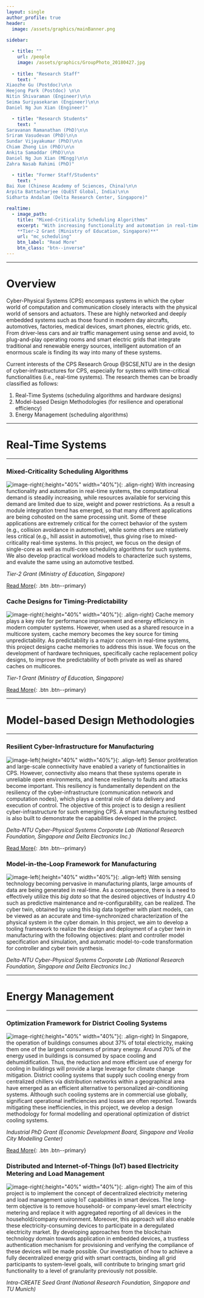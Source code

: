 ```yaml
---
layout: single
author_profile: true
header:
  image: /assets/graphics/mainBanner.png
  
sidebar:

  - title: ""
    url: /people
    image: /assets/graphics/GroupPhoto_20180427.jpg
    
  - title: "Research Staff"
    text: "
Xiaozhe Gu (Postdoc)\n\n
Heejong Park (Postdoc) \n\n
Nitin Shivaraman (Engineer)\n\n
Seima Suriyasekaran (Engineer)\n\n
Daniel Ng Jun Xian (Engineer)"

  - title: "Research Students"
    text: "
Saravanan Ramanathan (PhD)\n\n
Sriram Vasudevan (PhD)\n\n
Sundar Vijayakumar (PhD)\n\n
Chiam Zhong Lin (PhD)\n\n
Ankita Samaddar (PhD)\n\n
Daniel Ng Jun Xian (MEngg)\n\n
Zahra Nasab Rahimi (PhD)"

  - title: "Former Staff/Students"
    text: "
Bai Xue (Chinese Academy of Sciences, China)\n\n
Arpita Battacharjee (QuEST Global, India)\n\n
Sidharta Andalam (Delta Research Center, Singapore)"

realtime:
  - image_path:
    title: "Mixed-Criticality Scheduling Algorithms"
    excerpt: "With increasing functionality and automation in real-time systems, the computational demand is steadily increasing, while resources available for servicing this demand are limited due to size, weight and power restrictions. As a result a module integration trend has emerged, so that many different applications are being cohosted on the same processing unit. Some of these applications are extremely critical for the correct behavior of the system (e.g., collision avoidance in automotive), while some others are relatively less critical (e.g., hill assist in automotive), thus giving rise to mixed-criticality real-time systems. In this project, we focus on the design of single-core as well as multi-core scheduling algorithms for such systems. We also develop practical workload models to characterize such systems, and evalute the same using an automotive testbed. \n\n
	**Tier-2 Grant (Ministry of Education, Singapore)**"
    url: "mc_scheduling"
    btn_label: "Read More"
    btn_class: "btn--inverse"
---
```


******

# Overview
Cyber-Physical Systems (CPS) encompass systems in which the cyber world of computation and communication closely interacts with the physical world of sensors and actuators. These are highly networked and deeply embedded systems such as those found in modern day aircrafts, automotives, factories, medical devices, smart phones, electric grids, etc. From driver-less cars and air traffic management using sense and avoid, to plug-and-play operating rooms and smart electric grids that integrate traditional and renewable energy sources, intelligent automation of an enormous scale is finding its way into many of these systems.

Current interests of the CPS Research Group @SCSE,NTU are in the design of cyber-infrastructures for CPS, especially for systems with time-critical functionalities (i.e., real-time systems). The research themes can be broadly classified as follows:

<ol>
<li>Real-Time Systems (scheduling algorithms and hardware designs)</li>
<li>Model-based Design Methodologies (for resilience and operational efficiency)</li>
<li>Energy Management (scheduling algorithms)</li>
</ol>

******

# Real-Time Systems

******

### Mixed-Criticality Scheduling Algorithms

![image-right](/assets/graphics/time2task.png){:height="40%" width="40%"}{: .align-right}
With increasing functionality and automation in real-time systems, the computational demand is steadily increasing, while resources available for servicing this demand are limited due to size, weight and power restrictions. As a result a module integration trend has emerged, so that many different applications are being cohosted on the same processing unit. Some of these applications are extremely critical for the correct behavior of the system (e.g., collision avoidance in automotive), while some others are relatively less critical (e.g., hill assist in automotive), thus giving rise to mixed-criticality real-time systems. In this project, we focus on the design of single-core as well as multi-core scheduling algorithms for such systems. We also develop practical workload models to characterize such systems, and evalute the same using an automotive testbed.

*Tier-2 Grant (Ministry of Education, Singapore)*

[Read More](/mc_scheduling){: .btn .btn--primary}

### Cache Designs for Timing-Predictability

![image-right](/assets/graphics/Cache2Predict.png){:height="40%" width="40%"}{: .align-right}
Cache memory plays a key role for performance improvement and energy efficiency in modern computer systems. However, when used as a shared resource in a multicore system, cache memory becomes the key source for timing unpredictability. As predictability is a major concern in real-time systems, this project designs cache memories to address this issue. We focus on the development of hardware techniques, specifically cache replacement policy designs, to improve the predictability of both private as well as shared caches on multicores.

*Tier-1 Grant (Ministry of Education, Singapore)*

[Read More](/cache_designs){: .btn .btn--primary}

******

# Model-based Design Methodologies

******

### Resilient Cyber-Infrastructure for Manufacturing

![image-left](/assets/graphics/resilienceLogo.png){:height="40%" width="40%"}{: .align-left}
Sensor proliferation and large-scale connectivity have enabled a variety of functionalities in CPS. However, connectivity also means that these systems operate in unreliable open environments, and hence resiliency to faults and attacks become important. This resiliency is fundamentally dependent on the resiliency of the cyber-infrastructure (communication network and computation nodes), which plays a central role of data delivery and execution of control. The objective of this project is to design a resilient cyber-infrastructure for such emerging CPS. A smart manufacturing testbed is also built to demonstrate the capabilities developed in the project.

*Delta-NTU Cyber-Physical Systems Corporate Lab (National Research Foundation, Singapore and Delta Electronics Inc.)*

[Read More](/resilience_cps){: .btn .btn--primary}

### Model-in-the-Loop Framework for Manufacturing

![image-left](/assets/graphics/cpsModellingLogo.png){:height="40%" width="40%"}{: .align-left}
With sensing technology becoming pervasive in manufacturing plants, large amounts of data are being generated in real-time. As a consequence, there is a need to effectively utilize this _big data_ so that the desired objectives of Industry 4.0 such as predictive maintenance and re-configurability, can be realized. The cyber twin, obtained by using this big data together with plant models, can be viewed as an accurate and time-synchronized characterization of the physical system in the cyber domain. In this project, we aim to develop a tooling framework to realize the design and deployment of a cyber twin in manufacturing with the following objectives: plant and controller model specification and simulation, and automatic model-to-code transformation for controller and cyber twin synthesis.

*Delta-NTU Cyber-Physical Systems Corporate Lab (National Research Foundation, Singapore and Delta Electronics Inc.)*

******

# Energy Management

******

### Optimization Framework for District Cooling Systems

![image-right](/assets/graphics/controlHeating.png){:height="40%" width="40%"}{: .align-right}
In Singapore, the operation of buildings consumes about 37% of total electricity, making them one of the largest consumers of primary energy. Around 70% of the energy used in buildings is consumed by space cooling and dehumidification. Thus, the reduction and more efficient use of energy for cooling in buildings will provide a large leverage for climate change mitigation. District cooling systems that supply such cooling energy from centralized chillers via distribution networks within a geographical area have emerged as an efficient alternative to personalized air-conditioning systems. Although such cooling systems are in commercial use globally, significant operational inefficiencies and losses are often reported. Towards mitigating these inefficiencies, in this project, we develop a design methodology for formal modelling and operational optimization of district cooling systems.

*Industrial PhD Grant (Economic Development Board, Singapore and Veolia City Modelling Center)*

[Read More](/district_cooling){: .btn .btn--primary}

### Distributed and Internet-of-Things (IoT) based Electricity Metering and Load Management

![image-right](/assets/graphics/smart_metering.png){:height="40%" width="40%"}{: .align-right}
The aim of this project is to implement the concept of decentralized electricity metering and load management using IoT capabilities in smart devices. The long-term objective is to remove household- or company-level smart electricity metering and replace it with aggregated reporting of all devices in the household/company environment. Moreover, this approach will also enable these electricity-consuming devices to participate in a deregulated electricity market. By developing approaches from the blockchain technology domain towards application in embedded devices, a trustless authentication mechanism for provisioning and verifying the compliance of these devices will be made possible. Our investigation of how to achieve a fully decentralized energy grid with smart contracts, binding all grid participants to system-level goals, will contribute to bringing smart grid functionality to a level of granularity previously not possible.

*Intra-CREATE Seed Grant (National Research Foundation, Singapore and TU Munich)*
